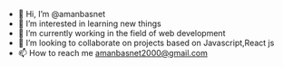 - 👋 Hi, I’m @amanbasnet
- 👀 I’m interested in learning new things
- 🌱 I’m currently working in the field of web development
- 💞️ I’m looking to collaborate on projects based on Javascript,React js
- 📫 How to reach me 
 amanbasnet2000@gmail.com

<!---
amanbasnet/amanbasnet is a ✨ special ✨ repository because its `README.md` (this file) appears on your GitHub profile.
You can click the Preview link to take a look at your changes.
--->
